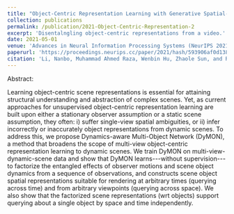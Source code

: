 ```yaml
---
title: "Object-Centric Representation Learning with Generative Spatial-Temporal Factorization"
collection: publications
permalink: /publication/2021-Object-Centric-Representation-2
excerpt: 'Disentalngling object-centric representations from a video.'
date: 2021-05-01
venue: 'Advances in Neural Information Processing Systems (NeurIPS 2021)'
paperurl: 'https://proceedings.neurips.cc/paper/2021/hash/593906af0d138e69f49d251d3e7cbed0-Abstract.html'
citation: 'Li, Nanbo, Muhammad Ahmed Raza, Wenbin Hu, Zhaole Sun, and Robert Fisher. "Object-centric representation learning with generative spatial-temporal factorization." Advances in Neural Information Processing Systems 34 (2021): 10772-10783.'
---
```


Abstract:

Learning object-centric scene representations is essential for attaining structural understanding and abstraction of complex scenes. Yet, as current approaches for unsupervised object-centric representation learning are built upon either a stationary observer assumption or a static scene assumption, they often: i) suffer single-view spatial ambiguities, or ii) infer incorrectly or inaccurately object representations from dynamic scenes. To address this, we propose Dynamics-aware Multi-Object Network (DyMON), a method that broadens the scope of multi-view object-centric representation learning to dynamic scenes. We train DyMON on multi-view-dynamic-scene data and show that DyMON learns---without supervision---to factorize the entangled effects of observer motions and scene object dynamics from a sequence of observations, and constructs scene object spatial representations suitable for rendering at arbitrary times (querying across time) and from arbitrary viewpoints (querying across space). We also show that the factorized scene representations (wrt objects) support querying about a single object by space and time independently.